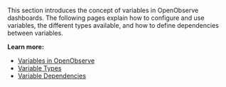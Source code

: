 This section introduces the concept of variables in OpenObserve dashboards. The following pages explain how to configure and use variables, the different types available, and how to define dependencies between variables.

**Learn more:** 

- [Variables in OpenObserve](variables-in-openobserve.md)
- [Variable Types](variable-types.md)
- [Variable Dependencies](variable-dependencies.md)